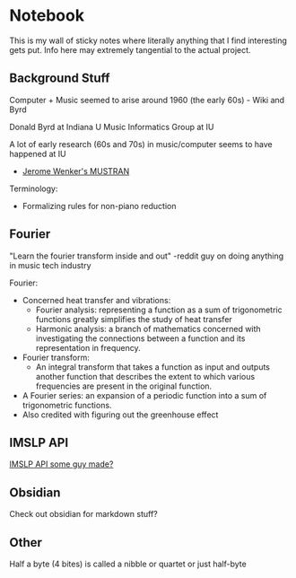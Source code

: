 # Notebook

This is my wall of sticky notes where literally anything that I find interesting gets put. Info here may extremely tangential to the actual project.

## Background Stuff

Computer + Music seemed to arise around 1960 (the early 60s) - Wiki and Byrd

Donald Byrd at Indiana U
Music Informatics Group at IU

A lot of early research (60s and 70s) in music/computer seems to have happened at IU
+ [Jerome Wenker's MUSTRAN](https://wiki.ccarh.org/wiki/Mustran)

Terminology:
+ Formalizing rules for non-piano reduction

## Fourier

"Learn the fourier transform inside and out" -reddit guy on doing anything in music tech industry

Fourier:
+ Concerned heat transfer and vibrations:
  + Fourier analysis: representing a function as a sum of trigonometric functions greatly simplifies the study of heat transfer
  + Harmonic analysis: a branch of mathematics concerned with investigating the connections between a function and its representation in frequency.
+ Fourier transform:
  + An integral transform that takes a function as input and outputs another function that describes the extent to which various frequencies are present in the original function.
+ A Fourier series: an expansion of a periodic function into a sum of trigonometric functions. 
+ Also credited with figuring out the greenhouse effect

## IMSLP API

[IMSLP API some guy made?](https://github.com/josefleventon/imslp-api)

## Obsidian

Check out obsidian for markdown stuff?

## Other

Half a byte (4 bites) is called a nibble or quartet or just half-byte